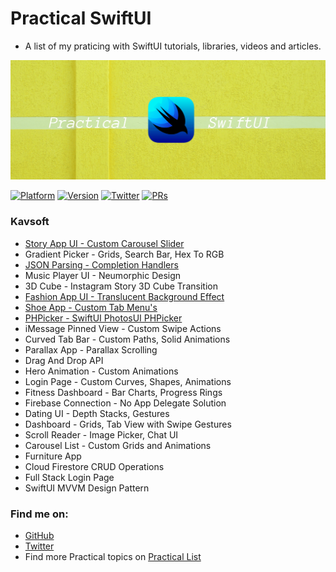 # Practical SwiftUI

- A list of my praticing with SwiftUI tutorials, libraries, videos and articles. 

![Practical SwiftUI](assets/banner.png)

[![Platform](https://img.shields.io/badge/platform-iOS%20%7C%20macOS%20%7C%20watchOS%20%7C%20tvOS-lightgrey.svg)](https://developer.apple.com/xcode/swiftui/)
[![Version](http://img.shields.io/badge/version-2.0.0-green.svg?style=flat)](https://github.com/duonghominhhuy/practical-swiftui)
[![Twitter](https://img.shields.io/badge/twitter-@duonghominhhuy-blue.svg?style=flat)](http://twitter.com/duonghominhhuy)
[![PRs](https://img.shields.io/badge/PRs-welcome-brightgreen.svg)](https://github.com/duonghominhhuy/practical-swiftui/pulls)

### Kavsoft
- [Story App UI - Custom Carousel Slider](https://github.com/duonghominhhuy/practical-swiftui/tree/master/swiftui-story-app)
- Gradient Picker - Grids, Search Bar, Hex To RGB
- [JSON Parsing - Completion Handlers](https://github.com/duonghominhhuy/practical-swiftui/tree/master/swiftui-json-parsing-app)
- Music Player UI - Neumorphic Design 
- 3D Cube - Instagram Story 3D Cube Transition
- [Fashion App UI - Translucent Background Effect](https://github.com/duonghominhhuy/practical-swiftui/tree/master/swiftui-fashion-app)
- [Shoe App - Custom Tab Menu's](https://github.com/duonghominhhuy/practical-swiftui/tree/master/swiftui-shoe-app) 
- [PHPicker - SwiftUI PhotosUI PHPicker](https://github.com/duonghominhhuy/practical-swiftui/tree/master/swiftui-phpicker)
- iMessage Pinned View - Custom Swipe Actions
- Curved Tab Bar - Custom Paths, Solid Animations
- Parallax App - Parallax Scrolling
- Drag And Drop API
- Hero Animation - Custom Animations 
- Login Page - Custom Curves, Shapes, Animations 
- Fitness Dashboard - Bar Charts, Progress Rings
- Firebase Connection - No App Delegate Solution 
- Dating UI - Depth Stacks, Gestures
- Dashboard - Grids, Tab View with Swipe Gestures
- Scroll Reader - Image Picker, Chat UI 
- Carousel List - Custom Grids and Animations 
- Furniture App
- Cloud Firestore CRUD Operations
- Full Stack Login Page
- SwiftUI MVVM Design Pattern


### Find me on:

- [GitHub](https://github.com/duonghominhhuy)
- [Twitter](https://twitter.com/duonghominhhuy)
- Find more Practical topics on [Practical List](https://github.com/duonghominhhuy/practical-list)


